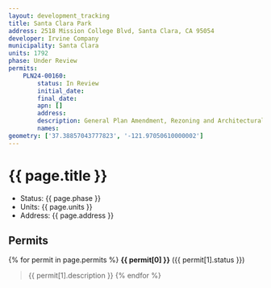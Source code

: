 ```yaml
---
layout: development_tracking
title: Santa Clara Park
address: 2518 Mission College Blvd, Santa Clara, CA 95054
developer: Irvine Company
municipality: Santa Clara
units: 1792
phase: Under Review
permits:
    PLN24-00160:
        status: In Review
        initial_date:
        final_date:
        apn: []
        address:
        description: General Plan Amendment, Rezoning and Architectural Review to construct 1,792 apartment units with approximately 1,747,900 square feet of residential buildings and 1,087,930 square feet of garage and 3,500 SF of retail space on a 25.74-acre parcel in Freedom Circle Focus Area.
        names:
geometry: ['37.38857043777823', '-121.97050610000002']
---
```

# {{ page.title }}
- Status: {{ page.phase }}
- Units: {{ page.units }}
- Address: {{ page.address }}

## Permits
{% for permit in page.permits %}
  **{{ permit[0] }}** ({{ permit[1].status }})
  >{{ permit[1].description }}
{% endfor %}

